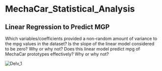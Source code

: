 # MechaCar_Statistical_Analysis

## Linear Regression to Predict MGP

Which variables/coefficients provided a non-random amount of variance to the mpg values in the dataset?
Is the slope of the linear model considered to be zero? Why or why not?
Does this linear model predict mpg of MechaCar prototypes effectively? Why or why not?

![Delv_1](https://user-images.githubusercontent.com/107599510/194956788-485efc48-185d-4743-a981-7ab7affe5dfc.png)
